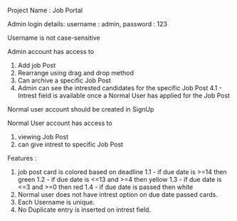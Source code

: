 Project Name : Job Portal

Admin login details:
username : admin,
password : 123

Username is not case-sensitive

Admin account has access to 
1. Add job Post
2. Rearrange using drag and drop method
3. Can archive a specific Job Post
4. Admin can see the intrested candidates for the specific Job Post
  4.1 - Intrest field is available once a Normal User has applied for the Job Post
  
Normal user account should be created in SignUp

Normal User account has access to
1. viewing Job Post
2. can give intrest to specific Job Post


Features :
1. job post card is colored based on deadline
  1.1 - if due date is >=14 then green
  1.2 - if due date is <=13 and >=4 then yellow
  1.3 - if due date is <=3 and >=0 then red
  1.4 - if due date is passed then white 
2. Normal user does not have intrest option on due date passed cards.
3. Each Username is unique.
4. No Duplicate entry is inserted on intrest field.
